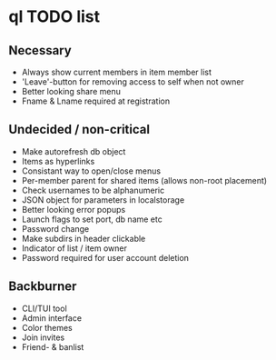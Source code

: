 # ql TODO list

## Necessary
* Always show current members in item member list
* 'Leave'-button for removing access to self when not owner
* Better looking share menu
* Fname & Lname required at registration

## Undecided / non-critical
* Make autorefresh db object
* Items as hyperlinks
* Consistant way to open/close menus
* Per-member parent for shared items (allows non-root placement)
* Check usernames to be alphanumeric
* JSON object for parameters in localstorage
* Better looking error popups
* Launch flags to set port, db name etc
* Password change
* Make subdirs in header clickable
* Indicator of list / item owner
* Password required for user account deletion

## Backburner
* CLI/TUI tool
* Admin interface
* Color themes
* Join invites
* Friend- & banlist
